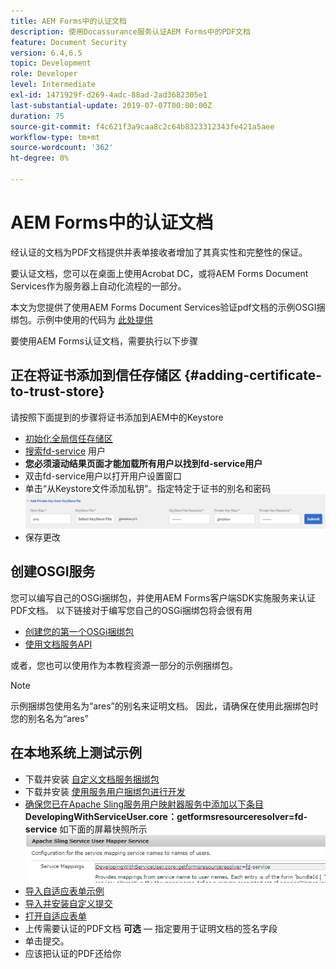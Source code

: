 ```yaml
---
title: AEM Forms中的认证文档
description: 使用Docassurance服务认证AEM Forms中的PDF文档
feature: Document Security
version: 6.4,6.5
topic: Development
role: Developer
level: Intermediate
exl-id: 1471929f-d269-4adc-88ad-2ad3682305e1
last-substantial-update: 2019-07-07T00:00:00Z
duration: 75
source-git-commit: f4c621f3a9caa8c2c64b8323312343fe421a5aee
workflow-type: tm+mt
source-wordcount: '362'
ht-degree: 0%

---
```


# AEM Forms中的认证文档

经认证的文档为PDF文档提供并表单接收者增加了其真实性和完整性的保证。

要认证文档，您可以在桌面上使用Acrobat DC，或将AEM Forms Document Services作为服务器上自动化流程的一部分。

本文为您提供了使用AEM Forms Document Services验证pdf文档的示例OSGI捆绑包。示例中使用的代码为 [此处提供](https://helpx.adobe.com/experience-manager/6-4/forms/using/aem-document-services-programmatically.html)

要使用AEM Forms认证文档，需要执行以下步骤

## 正在将证书添加到信任存储区 {#adding-certificate-to-trust-store}

请按照下面提到的步骤将证书添加到AEM中的Keystore

* [初始化全局信任存储区](http://localhost:4502/libs/granite/security/content/truststore.html)
* [搜索fd-service](http://localhost:4502/security/users.html) 用户
* **您必须滚动结果页面才能加载所有用户以找到fd-service用户**
* 双击fd-service用户以打开用户设置窗口
* 单击“从Keystore文件添加私钥”。指定特定于证书的别名和密码
  ![add-certificate](assets/adding-certificate-keystore.PNG)
* 保存更改

## 创建OSGI服务

您可以编写自己的OSGi捆绑包，并使用AEM Forms客户端SDK实施服务来认证PDF文档。 以下链接对于编写您自己的OSGi捆绑包将会很有用

* [创建您的第一个OSGi捆绑包](https://helpx.adobe.com/experience-manager/using/maven_arch13.html)
* [使用文档服务API](https://helpx.adobe.com/experience-manager/6-4/forms/using/aem-document-services-programmatically.html)

或者，您也可以使用作为本教程资源一部分的示例捆绑包。

>[!NOTE]
>
>示例捆绑包使用名为“ares”的别名来证明文档。 因此，请确保在使用此捆绑包时您的别名名为“ares”

## 在本地系统上测试示例

* 下载并安装 [自定义文档服务捆绑包](/help/forms/assets/common-osgi-bundles/AEMFormsDocumentServices.core-1.0-SNAPSHOT.jar)
* 下载并安装 [使用服务用户捆绑包进行开发](/help/forms/assets/common-osgi-bundles/DevelopingWithServiceUser.jar)
* [确保您已在Apache Sling服务用户映射器服务中添加以下条目](http://localhost:4502/system/console/configMgr)
  **DevelopingWithServiceUser.core：getformsresourceresolver=fd-service** 如下面的屏幕快照所示
  ![用户映射器](assets/user-mapper-service.PNG)
* [导入自适应表单示例](assets/certify-pdf-af.zip)
* [导入并安装自定义提交](assets/custom-submit-certify.zip)
* [打开自适应表单](http://localhost:4502/content/dam/formsanddocuments/certifypdf/jcr:content?wcmmode=disabled)
* 上传需要认证的PDF文档
  **可选**  — 指定要用于证明文档的签名字段
* 单击提交。
* 应该把认证的PDF还给你
